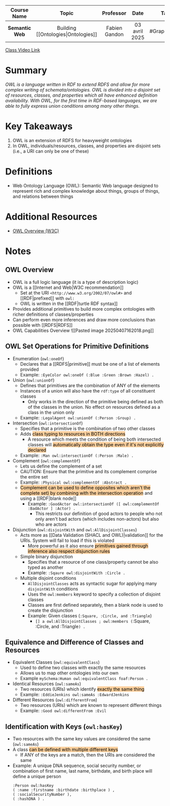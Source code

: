 |   Course Name    |                Topic                |   Professor   |     Date      |     Tags     |
| :--------------: | :---------------------------------: | :-----------: | :-----------: | :----------: |
| **Semantic Web** | Building [[Ontologies\|Ontologies]] | Fabien Gandon | 03 avril 2025 | #GraphTheory |

[Class Video Link](https://dstisas-my.sharepoint.com/personal/johnny_najjar_dsti_institute/_layouts/15/stream.aspx?id=%2Fpersonal%2Fjohnny%5Fnajjar%5Fdsti%5Finstitute%2FDocuments%2FRecordings%281%29%2FA24%20%2D%20Common%20Link%20%2D%20DS%2DDE%2DDA%2D20250403%5F094949%2DMeeting%20Recording%2Emp4&ga=1&referrer=StreamWebApp%2EWeb&referrerScenario=AddressBarCopied%2Eview%2E398d60a4%2D9862%2D4d86%2Dba30%2D300e621c6eb1)

# Summary
*OWL is a language written in RDF to extend RDFS and allow for more complex writing of schemata/ontologies. OWL is divided into a disjoint set of resources, classes, and properties which all have enhanced definition availability. With OWL, for the first time in RDF-based languages, we are able to fully express union conditions among many other things.*

# Key Takeaways
1. OWL is an extension of RDFS for heavyweight ontologies
2. In OWL, individuals/resources, classes, and properties are disjoint sets (i.e., a URI can only be one of these)

# Definitions
- Web Ontology Language (OWL): Semantic Web language designed to represent rich and complex knowledge about things, groups of things, and relations between things

# Additional Resources
- [OWL Overview (W3C)](https://www.w3.org/OWL/)

# Notes
## OWL Overview
- OWL is a full logic language (it is a type of description logic)
- OWL is a [[Internet and Web|W3C recommendation]]
	- Set at the URI `<http://www.w3.org/2002/07/owl#>` and [[RDF|prefixed]] with `owl:`
	- OWL is written in the [[RDF|turtle RDF syntax]]
- Provides additional primitives to build more complex ontologies with richer definitions of classes/properties
- Can perform even more inferences and draw more conclusions than possible with [[RDFS|RDFS]]
- OWL Capabilities Overview
	 ![[Pasted image 20250407162018.png]]
## OWL Set Operations for Primitive Definitions
- Enumeration (`owl:oneOf`)
	- Declares that a [[RDFS|primitive]] must be one of a list of elements provided
	- Example: `:EyeColor owl:oneOf (:Blue :Green :Brown :Hazel) .`
- Union (`owl:unionOf`)
	- Defines that primitives are the combination of ANY of the elements
	- Instances of a union will also have the `rdf:type` of all constituent classes
		- Only works in the direction of the primitive being defined as both of the classes in the union. No effect on resources defined as a class in the union only
	- Example: `:LegalAgent owl:unionOf (:Person :Group) .`
- Intersection (`owl:intersectionOf`)
	- Specifies that a primitive is the combination of two other classes
	- Adds <mark style="background: #FFB86CA6;">class typing to resources in BOTH directions</mark>
		- A resource which meets the condition of being both intersected classes will <mark style="background: #FFB86CA6;">automatically obtain the type even if it's not explicitly declared</mark>
	- Example: `:Man owl:intersectionOf (:Person :Male) .`
- Complement (`owl:complementOf`)
	- Lets us define the complement of a set
	- CAUTION: Ensure that the primitive and its complement comprise the entire set
	- Example: `:Physical owl:complementOf :Abstract .`
	- <mark style="background: #FFB86CA6;">Complement can be used to define opposites which aren't the complete set) by combining with the intersection operation</mark> and using a [[RDF|blank node]]
		- Example: `:GoodActor owl:intersectionOf ([ owl:complementOf :BadActor ] :Actor) .`
			- This restricts our definition of good actors to people who not only aren't bad actors (which includes non-actors) but also who are actors
- Disjunction (`owl:disjointWith` and `owl:AllDisjointClasses`)
	- Acts more as [[Data Validation (SHACL and OWL)|validation]] for the URIs. System will fail to load if this is violated
		- More powerful as it also ensure <mark style="background: #FFB86CA6;">primitives gained through inference also respect disjunction rules</mark>
	- Simple binary disjunction
		- Specifies that a resource of one class/property cannot be also typed as another
		- Example: `:Sqaure owl:disjointWith :Circle .`
	- Multiple disjoint conditions
		- `AllDisjointClasses` acts as syntactic sugar for applying many `disjointWith` conditions
		- Uses the `owl:members` keyword to specify a collection of disjoint classes
		- Classes are first defined separately, then a blank node is used to create the disjunction
		- Example: Given classes (`:Square, :Circle, and :Triangle`)
			- `[] a owl:AllDisjointClasses ; owl:members (`:Square, :Circle, and :Triangle`) .`
## Equivalence and Difference of Classes and Resources
- Equivalent Classes (`owl:equivalentClass`)
	- Used to define two classes with exactly the same resources
	- Allows us to map other ontologies into our own
	- Example `mySchema:Human owl:equivalentClass foaf:Person .`
- Identical Resources (`owl:sameAs`)
	- Two resources (URIs) which identify <mark style="background: #FFB86CA6;">exactly the same thing</mark>
	- Example: `:EddieJenkins owl:sameAs :EdwardJenkins`
- Different Resources (`owl:differentFrom`)
	- Two resources (URIs) which are known to represent different things
	- Example: `:Good owl:differentFrom :Evil`
## Identification with Keys (`owl:hasKey`)
- Two resources with the same key values are considered the same (`owl:sameAs`)
- A class <mark style="background: #FFB86CA6;">can be defined with multiple different keys</mark>
	- If ANY of the keys are a match, then the URIs are considered the same
- Example: A unique DNA sequence, social security number, or combination of first name, last name, birthdate, and birth place will define a unique person 
	```turtle
	:Person owl:hasKey 
	( :name :firstname :birthdate :birthplace ) , 
	( :socialSecurityNumber ),
	( :hashDNA ) .
	```